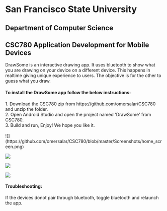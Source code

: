 <h1>San Francisco State University</h1>
<h2>Department of Computer Science</h2>
<h2>CSC780 Application Development for Mobile Devices</h2>

DrawSome is an interactive drawing app. It uses bluetooth to show what you are drawing on your device on a different device. This happens in realtime giving unique experience to users. The objective is for the other to guess what you draw.

<h4>To install the DrawSome app follow the below instructions:</h4>
1. Download the CSC780 zip from https://github.com/omersalar/CSC780 and unzip the folder. <br>
2. Open Android Studio and open the project named 'DrawSome' from CSC780.<br>
3. Build and run, Enjoy! We hope you like it.
<br><br>
![](https://github.com/omersalar/CSC780/blob/master/Screenshots/home_screen.png)

![](https://github.com/omersalar/CSC780/blob/master/Screenshots/difficulty_screen.png)

![](https://github.com/omersalar/CSC780/blob/master/Screenshots/drawing_screen_primary.png)

![](https://github.com/omersalar/CSC780/blob/master/Screenshots/drawing_screen_secondary.png)
<br>
<h4>Troubleshooting:</h4>
If the devices donot pair through bluetooth, toggle bluetooth and relaunch the app.
